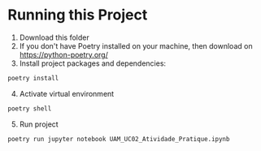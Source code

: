 # Running this Project
1. Download this folder
2. If you don't have Poetry installed on your machine, then download on https://python-poetry.org/
3. Install project packages and dependencies:
```bash
poetry install
```
4. Activate virtual environment
```bash
poetry shell
```
5. Run project
```bash
poetry run jupyter notebook UAM_UC02_Atividade_Pratique.ipynb
```
